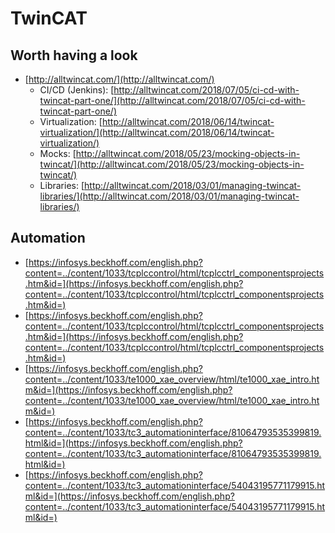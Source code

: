 
# TwinCAT

## Worth having a look

* [http://alltwincat.com/](http://alltwincat.com/)
	* CI/CD (Jenkins): [http://alltwincat.com/2018/07/05/ci-cd-with-twincat-part-one/](http://alltwincat.com/2018/07/05/ci-cd-with-twincat-part-one/)
	* Virtualization: [http://alltwincat.com/2018/06/14/twincat-virtualization/](http://alltwincat.com/2018/06/14/twincat-virtualization/) 
	* Mocks: [http://alltwincat.com/2018/05/23/mocking-objects-in-twincat/](http://alltwincat.com/2018/05/23/mocking-objects-in-twincat/)
	* Libraries: [http://alltwincat.com/2018/03/01/managing-twincat-libraries/](http://alltwincat.com/2018/03/01/managing-twincat-libraries/)

## Automation

* [https://infosys.beckhoff.com/english.php?content=../content/1033/tcplccontrol/html/tcplcctrl_componentsprojects.htm&id=](https://infosys.beckhoff.com/english.php?content=../content/1033/tcplccontrol/html/tcplcctrl_componentsprojects.htm&id=)
* [https://infosys.beckhoff.com/english.php?content=../content/1033/tcplccontrol/html/tcplcctrl_componentsprojects.htm&id=](https://infosys.beckhoff.com/english.php?content=../content/1033/tcplccontrol/html/tcplcctrl_componentsprojects.htm&id=)
* [https://infosys.beckhoff.com/english.php?content=../content/1033/te1000_xae_overview/html/te1000_xae_intro.htm&id=](https://infosys.beckhoff.com/english.php?content=../content/1033/te1000_xae_overview/html/te1000_xae_intro.htm&id=)
* [https://infosys.beckhoff.com/english.php?content=../content/1033/tc3_automationinterface/81064793535399819.html&id=](https://infosys.beckhoff.com/english.php?content=../content/1033/tc3_automationinterface/81064793535399819.html&id=)
* [https://infosys.beckhoff.com/english.php?content=../content/1033/tc3_automationinterface/54043195771179915.html&id=](https://infosys.beckhoff.com/english.php?content=../content/1033/tc3_automationinterface/54043195771179915.html&id=)

